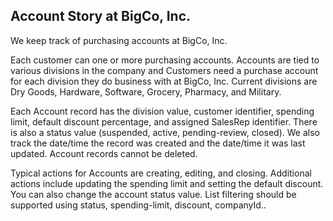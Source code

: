 ## Account Story at BigCo, Inc.

We keep track of purchasing accounts at BigCo, Inc. 

Each customer can one or more purchasing accounts. Accounts are tied to various divisions in the company and Customers need a purchase account for each division they do business with at BigCo, Inc.  Current divisions are Dry Goods, Hardware, Software, Grocery, Pharmacy, and Military.

Each Account record has the division value, customer identifier, spending limit, default discount percentage, and assigned SalesRep identifier. There is also a status value (suspended, active, pending-review, closed). We also track the date/time the record was created and the date/time it was last updated. Account records cannot be deleted. 

Typical actions for Accounts are creating, editing, and closing. Additional actions include updating the spending limit and setting the default discount. You can also change the account status value. List filtering should be supported using status, spending-limit, discount, companyId..


